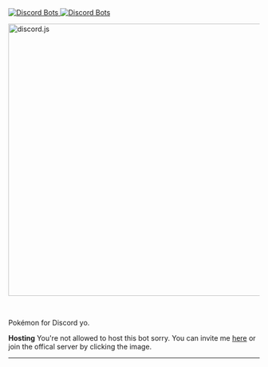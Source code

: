 <a href="https://discordbots.org/bot/330488924449275916?utm_source=widget">
  <img src="https://discordbots.org/api/widget/servers/330488924449275916.png" alt="Discord Bots" />
  <img src="https://discordbots.org/api/widget/status/330488924449275916.png" alt="Discord Bots" />

</a>
  <br />
  <p>
    <a href="https://discord.gg/3Chh8gu"><img src="https://images-ext-2.discordapp.net/external/GJQfVWAq3XWpcfyqmQPYNWysJbbYMBFdmjTR6kPzQW4/http/i.imgur.com/gdoTNNy.png" width="546" alt="discord.js" /></a>
  </p>
  <br />



Pokémon for Discord yo.

**Hosting**
You're not allowed to host this bot sorry. You can invite me [here](https://discordapp.com/oauth2/authorize?client_id=330488924449275916&scope=bot&permissions=268746822) or join the offical server by clicking the image. 


<!-- [![](https://discordapp.com/api/guilds/334745231163654145/embed.png?style=banner2)](https://discord.gg/3Chh8gu) -->
 
 ---
<!-- "Discord", "Discord App", and any associated logos are registered trademarks of Hammer & Chisel, inc. -->
